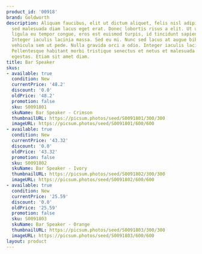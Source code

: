 ```yaml
---
product_id: '00918'
brand: Goldworth
description: Aliquam faucibus, elit ut dictum aliquet, felis nisl adipiscing sapien,
  sed malesuada diam lacus eget erat. Donec lobortis risus a elit. Ut ullamcorper,
  ligula eu tempor congue, eros est euismod turpis, id tincidunt sapien risus a quam.
  Integer iaculis lacinia massa. Sed eu mi. Nunc sed lacus at augue bibendum dapibus.Aliquam
  vehicula sem ut pede. Nulla gravida orci a odio. Integer iaculis lacinia massa.
  Pellentesque habitant morbi tristique senectus et netus et malesuada fames ac turpis
  egestas. Etiam sit amet diam.
title: Bar Speaker
skus:
- available: true
  condition: New
  currentPrice: '48.2'
  discount: '0.0'
  oldPrice: '48.2'
  promotion: false
  sku: S0091801
  skuName: Bar Speaker - Crimson
  thumbnailURL: https://picsum.photos/seed/S0091801/300/300
  imageURL: https://picsum.photos/seed/S0091801/600/600
- available: true
  condition: New
  currentPrice: '43.32'
  discount: '0.0'
  oldPrice: '43.32'
  promotion: false
  sku: S0091802
  skuName: Bar Speaker - Ivory
  thumbnailURL: https://picsum.photos/seed/S0091802/300/300
  imageURL: https://picsum.photos/seed/S0091802/600/600
- available: true
  condition: New
  currentPrice: '25.59'
  discount: '0.0'
  oldPrice: '25.59'
  promotion: false
  sku: S0091803
  skuName: Bar Speaker - Orange
  thumbnailURL: https://picsum.photos/seed/S0091803/300/300
  imageURL: https://picsum.photos/seed/S0091803/600/600
layout: product
---
```

